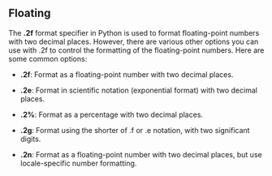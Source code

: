 ## Floating

The **.2f** format specifier in Python is used to format floating-point numbers with two decimal places. However, there are various other options you can use with .2f to control the formatting of the floating-point numbers. Here are some common options:

- **.2f**: Format as a floating-point number with two decimal places.

- **.2e**: Format in scientific notation (exponential format) with two decimal places.

- **.2%**: Format as a percentage with two decimal places.

- **.2g**: Format using the shorter of .f or .e notation, with two significant digits.

- **.2n**: Format as a floating-point number with two decimal places, but use locale-specific number formatting.

